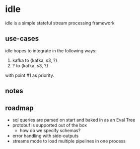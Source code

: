 # idle
idle is a simple stateful stream processing framework

## use-cases
idle hopes to integrate in the following ways:

1. kafka to {kafka, s3, ?}
2. ? to {kafka, s3, ?}

with point #1 as priority.

## notes

## roadmap

- sql queries are parsed on start and baked in as an Eval Tree
- protobuf is supported out of the box
  - how do we specify schemas?
- error handling with side-outputs
- streams mode to load multiple pipelines in one process
